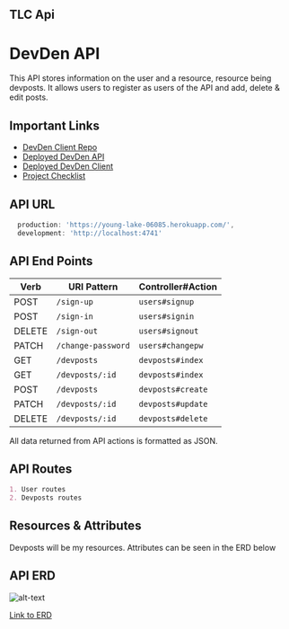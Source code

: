 ## TLC Api

# DevDen API

This API stores information on the user and a resource, resource being devposts. It allows users to register as users of the API and add, delete & edit posts.

## Important Links

- [DevDen Client Repo](https://github.com/TLC-Tender-Lovin-Code/TLC_client)
- [Deployed DevDen API](https://young-lake-06085.herokuapp.com/)
- [Deployed DevDen Client](https://tlc-tender-lovin-code.github.io/TLC_client/)
- [Project Checklist](https://docs.google.com/document/d/1IpbqtpYSixUEgInpalWcN8SgG26YpPCgs8_X65td73c/edit?usp=sharing)

## API URL

```js
  production: 'https://young-lake-06085.herokuapp.com/',
  development: 'http://localhost:4741'
```

## API End Points

| Verb   | URI Pattern            | Controller#Action |
|--------|------------------------|-------------------|
| POST   | `/sign-up`             | `users#signup`    |
| POST   | `/sign-in`             | `users#signin`    |
| DELETE | `/sign-out`            | `users#signout`   |
| PATCH  | `/change-password`     | `users#changepw`  |
| GET    | `/devposts`            | `devposts#index`  |
| GET    | `/devposts/:id`        | `devposts#index`  |
| POST   | `/devposts`            | `devposts#create` |
| PATCH  | `/devposts/:id`        | `devposts#update` |
| DELETE | `/devposts/:id`        | `devposts#delete` |


All data returned from API actions is formatted as JSON.

## API Routes

```md
1. User routes
2. Devposts routes
```

## Resources & Attributes

Devposts will be my resources. Attributes can be seen in the ERD below

## API ERD

![alt-text](https://i.imgur.com/QDpDWWk.png "DevDen: ERD")

[Link to ERD](https://i.imgur.com/QDpDWWk.png)
